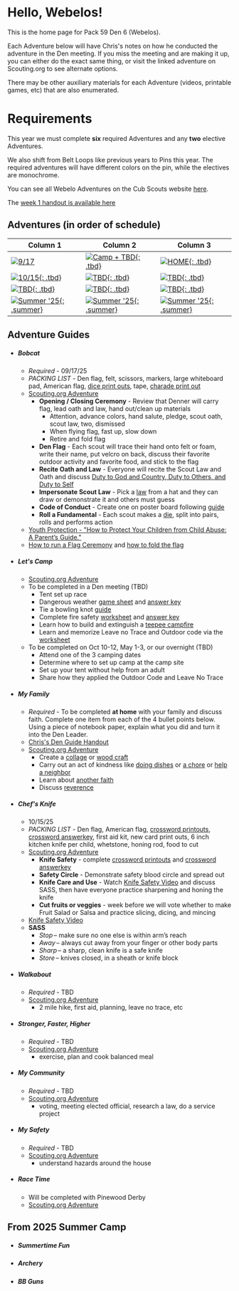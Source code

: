 # Hello, Webelos!

This is the home page for Pack 59 Den 6 (Webelos).

Each Adventure below will have Chris's notes on how he conducted the adventure in the Den meeting. If you miss the meeting and are making it up, you can either do the exact same thing, or visit the linked adventure on Scouting.org to see alternate options. 

There may be other auxiliary materials for each Adventure (videos, printable games, etc) that are also enumerated.  

# Requirements
This year we must complete **six** required Adventures and any **two** elective Adventures.

We also shift from Belt Loops like previous years to Pins this year. The required adventures will have different colors on the pin, while the electives are monochrome.

You can see all Webelo Adventures on the Cub Scouts website [here](https://www.scouting.org/programs/cub-scouts/adventures/webelos/).

The [week 1 handout is available here](assets/webelos/Week1Info.pdf)

## Adventures (in order of schedule)

| Column 1                                                                      | Column 2                                                            | Column 3                                                         |
|-------------------------------------------------------------------------------|---------------------------------------------------------------------|------------------------------------------------------------------|
| [![9/17](img/loops/webelos/bobcat.jpg)](#bobcat)                              | [![Camp + TBD](img/loops/webelos/letscamp.jpg){: .tbd}](#lets-camp) | [![HOME](img/loops/webelos/family.jpg){: .tbd}](#my-family)      |
| [![10/15](img/loops/webelos/knife.jpg){: .tbd}](#chefs-knife)                 | [![TBD](img/loops/webelos/walkabout.jpg){: .tbd}](#walkabout)       | [![TBD](img/loops/webelos/safety.jpg){: .tbd}](#my-safety)       |
| [![TBD](img/loops/webelos/stronger.jpg){: .tbd}](#stronger-faster-higher)     | [![TBD](img/loops/webelos/racetime.jpg){: .tbd}](#race-time)        | [![TBD](img/loops/webelos/community.jpg){: .tbd}](#my-community) |
| [![Summer '25](img/loops/webelos/summertime.jpg){: .summer}](#summertime-fun) | [![Summer '25](img/loops/webelos/archery.jpg){: .summer}](#archery) | [![Summer '25](img/loops/webelos/bb.jpg){: .summer}](#bb-guns)   |

## Adventure Guides

* ##### Bobcat
    * _Required_ - 09/17/25
    * _PACKING LIST_ - Den flag, felt, scissors, markers, large whiteboard pad, American flag, [dice print outs](https://filestore.scouting.org/filestore/cubscouts/adventure-resources/webelos/Webelos%20Bobcat%206%20Roll%20a%20Cub%20Scout%20Fundamental.pdf), tape, [charade print out](assets/webelos/ScoutLawCharades.pdf)
    * [Scouting.org Adventure](https://www.scouting.org/cub-scout-adventures/bobcat-webelos/)
        * **Opening / Closing Ceremony** - Review that Denner will carry flag, lead oath and law, hand out/clean up materials
            * Attention, advance colors, hand salute, pledge, scout oath, scout law, two, dismissed
            * When flying flag, fast up, slow down
            * Retire and fold flag
        * **Den Flag** -  Each scout will trace their hand onto felt or foam, write their name, put velcro on back, discuss their favorite outdoor activity and favorite food, and stick to the flag
        * **Recite Oath and Law** - Everyone will recite the Scout Law and Oath and discuss [Duty to God and Country, Duty to Others, and Duty to Self](https://www.scouting.org/cub-scout-activities/recite-the-oath-and-law-webelos/)
        * **Impersonate Scout Law** - Pick a [law](assets/webelos/ScoutLawCharades.pdf) from a hat and they can draw or demonstrate it and others must guess
        * **Code of Conduct** - Create one on poster board following [guide](https://www.scouting.org/cub-scout-activities/code-of-conduct-webelos/)
        * **Roll a Fundamental** - Each scout makes a [die](https://filestore.scouting.org/filestore/cubscouts/adventure-resources/webelos/Webelos%20Bobcat%206%20Roll%20a%20Cub%20Scout%20Fundamental.pdf), split into pairs, rolls and performs action
    * [Youth Protection - "How to Protect Your Children from Child Abuse: A Parent’s Guide."](https://filestore.scouting.org/filestore/pdf/100-014_WEB.pdf)
    * [How to run a Flag Ceremony](https://vimeo.com/348611068) and [how to fold the flag](https://scoutlife.org/video-audio/145871/how-to-display-and-fold-the-american-flag/)

* ##### Let's Camp
    * [Scouting.org Adventure](https://www.scouting.org/cub-scout-adventures/lets-camp-webelos/)
    * To be completed in a Den meeting (TBD)
        * Tent set up race
        * Dangerous weather [game sheet](https://filestore.scouting.org/filestore/cubscouts/adventure-resources/webelos/Webelos%20Let%E2%80%99s%20Camp%204%20Weather%20Emergency%20Preparedness%20Drill%20Game.pdf) and [answer key](https://filestore.scouting.org/filestore/cubscouts/adventure-resources/webelos/Webelos%20Let%27s%20Camp%204%20Weather%20and%20Emergency%20Drill%20Key.pdf)
        * Tie a bowling knot [guide](https://filestore.scouting.org/filestore/cubscouts/adventure-resources/webelos/Webelos%20Let%27s%20Camp%205%20Bowline%20Knot.pdf)
        * Complete fire safety [worksheet](https://filestore.scouting.org/filestore/cubscouts/adventure-resources/webelos/Webelos%20Let%E2%80%99s%20Camp%206%20Campfire%20Safety.pdf) and [answer key](https://filestore.scouting.org/filestore/cubscouts/adventure-resources/webelos/Webelos%20Let%E2%80%99s%20Camp%206%20Campfire%20Safety%20Key.pdf)
        * Learn how to build and extinguish a [teepee campfire](https://www.scouting.org/cub-scout-activities/build-a-fire/)
        * Learn and memorize Leave no Trace and Outdoor code via the [worksheet](https://filestore.scouting.org/filestore/cubscouts/adventure-resources/webelos/Webelos%20Let%E2%80%99s%20Camp%208%20Memorize%20LNT%20and%20Outdoor%20Code.pdf)
    * To be completed on Oct 10-12, May 1-3, or our overnight (TBD)
        * Attend one of the 3 camping dates
        * Determine where to set up camp at the camp site
        * Set up your tent without help from an adult
        * Share how they applied the Outdoor Code and Leave No Trace

* ##### My Family
    * _Required_ - To be completed **at home** with your family and discuss faith. Complete one item from each of the 4 bullet points below. Using a piece of notebook paper, explain what you did and turn it into the Den Leader.
    * [Chris's Den Guide Handout](assets/webelos/MyFamily.pdf)
    * [Scouting.org Adventure](https://www.scouting.org/cub-scout-adventures/my-family/)
        * Create a [collage](https://www.scouting.org/cub-scout-activities/multimedia-collage/) or [wood craft](https://www.scouting.org/cub-scout-activities/wood-crafting/)
        * Carry out an act of kindness like [doing dishes](https://www.scouting.org/cub-scout-activities/a-dish-of-kindness/) or [a chore](https://www.scouting.org/cub-scout-activities/helping-hands/) or [help a neighbor](https://www.scouting.org/cub-scout-activities/neighborly-kindness/)
        * Learn about [another faith](https://www.scouting.org/cub-scout-activities/exploring-faith/)
        * Discuss [reverence](https://www.scouting.org/cub-scout-activities/reverence-reflection/)

* ##### Chef's Knife
    * 10/15/25
    * _PACKING LIST_ - Den flag, American flag, [crossword printouts](https://filestore.scouting.org/filestore/cubscouts/adventure-resources/webelos/Webelos%20Chef%27s%20Knife%201%20Webelos%20Knife%20Safety%20Rules%20Crossword.pdf), [crossword answerkey](https://filestore.scouting.org/filestore/cubscouts/adventure-resources/webelos/Webelos%20Chef%27s%20Knife%201%20Webelos%20Knife%20Safety%20Rules%20Crossword%20Key.pdf), first aid kit, new card print outs, 6 inch kitchen knife per child, whetstone, honing rod, food to cut
    * [Scouting.org Adventure](https://www.scouting.org/cub-scout-adventures/chefs-knife/)
        * **Knife Safety** - complete  [crossword printouts](https://filestore.scouting.org/filestore/cubscouts/adventure-resources/webelos/Webelos%20Chef%27s%20Knife%201%20Webelos%20Knife%20Safety%20Rules%20Crossword.pdf) and [crossword answerkey](https://filestore.scouting.org/filestore/cubscouts/adventure-resources/webelos/Webelos%20Chef%27s%20Knife%201%20Webelos%20Knife%20Safety%20Rules%20Crossword%20Key.pdf)
        * **Safety Circle** - Demonstrate safety blood circle and spread out
        * **Knife Care and Use** - Watch [Knife Safety Video](https://vimeo.com/948326811) and discuss SASS, then have everyone practice sharpening and honing the knife
        * **Cut fruits or veggies** - week before we will vote whether to make Fruit Salad or Salsa and practice slicing, dicing, and mincing 
    * [Knife Safety Video](https://vimeo.com/948326811)
    * **SASS**
        * _Stop_ – make sure no one else is within arm’s reach 
        * _Away_ – always cut away from your finger or other body parts 
        * _Sharp_ – a sharp, clean knife is a safe knife 
        * _Store_ – knives closed, in a sheath or knife block 

* ##### Walkabout
    * _Required_ - TBD
    * [Scouting.org Adventure](https://www.scouting.org/cub-scout-adventures/webelos-walkabout/)
        * 2 mile hike, first aid, planning, leave no trace, etc

* ##### Stronger, Faster, Higher
    * _Required_ - TBD
    * [Scouting.org Adventure](https://www.scouting.org/cub-scout-adventures/stronger-faster-higher/)
        * exercise, plan and cook balanced meal

* ##### My Community
    * _Required_ - TBD
    * [Scouting.org Adventure](https://www.scouting.org/cub-scout-adventures/my-community/)
        * voting, meeting elected official, research a law, do a service project

* ##### My Safety
    * _Required_ - TBD
    * [Scouting.org Adventure](https://www.scouting.org/cub-scout-adventures/my-safety/)
        * understand hazards around the house

* ##### Race Time
    * Will be completed with Pinewood Derby
    * [Scouting.org Adventure](https://www.scouting.org/cub-scout-adventures/race-time-webelos/)

## From 2025 Summer Camp

* ##### Summertime Fun
* ##### Archery
* ##### BB Guns